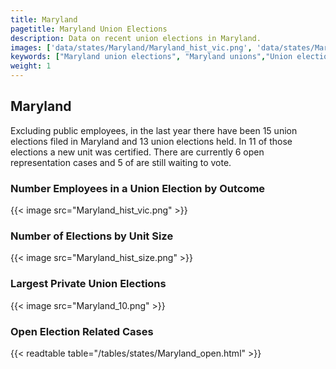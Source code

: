 ```yaml
---
title: Maryland
pagetitle: Maryland Union Elections
description: Data on recent union elections in Maryland.
images: ['data/states/Maryland/Maryland_hist_vic.png', 'data/states/Maryland/Maryland_hist_size.png', 'data/states/Maryland/Maryland_10.png']
keywords: ["Maryland union elections", "Maryland unions","Union elections"]
weight: 1
---
```

##  Maryland

Excluding public employees, in the last year there have been 15 union elections filed in Maryland and 13 union elections held. In 11 of those elections a new unit was certified. There are currently 6 open representation cases and 5 of are still waiting to vote.

### Number Employees in a Union Election by Outcome
{{< image src="Maryland_hist_vic.png" >}}

### Number of Elections by Unit Size
{{< image src="Maryland_hist_size.png" >}}

### Largest Private Union Elections
{{< image src="Maryland_10.png" >}}

### Open Election Related Cases
{{< readtable table="/tables/states/Maryland_open.html" >}}

